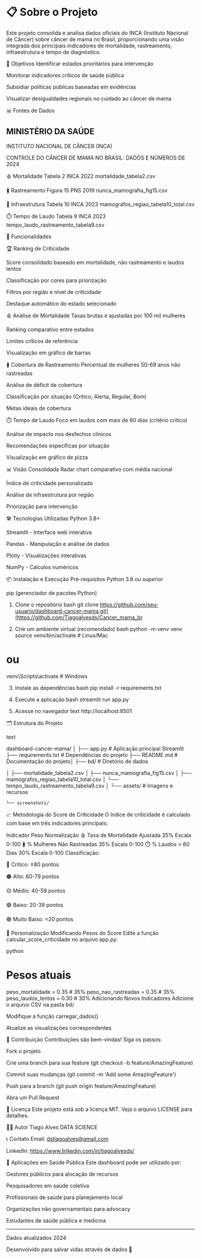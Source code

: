 # 📋 Sobre o Projeto
Este projeto consolida e analisa dados oficiais do INCA (Instituto Nacional de Câncer) sobre câncer de mama no Brasil, proporcionando uma visão integrada dos principais indicadores de mortalidade, rastreamento, infraestrutura e tempo de diagnóstico.

🎯 Objetivos
Identificar estados prioritários para intervenção

Monitorar indicadores críticos de saúde pública

Subsidiar políticas públicas baseadas em evidências

Visualizar desigualdades regionais no cuidado ao câncer de mama

📊 Fontes de Dados

## MINISTÉRIO DA SAÚDE
 INSTITUTO NACIONAL DE CÂNCER (INCA) 
 
 CONTROLE DO CÂNCER DE MAMA NO BRASIL: DADOS E NÚMEROS DE 2024

🩸 Mortalidade	Tabela 2 INCA	2022	mortalidade_tabela2.csv

🚺 Rastreamento	Figura 15 PNS	2019	nunca_mamografia_fig15.csv

🏥 Infraestrutura	Tabela 10 INCA	2023	mamografos_regiao_tabela10_total.csv

⏱️ Tempo de Laudo	Tabela 9 INCA	2023	tempo_laudo_rastreamento_tabela9.csv

🚀 Funcionalidades

🏆 Ranking de Criticidade

Score consolidado baseado em mortalidade, não rastreamento e laudos lentos

Classificação por cores para priorização

Filtros por região e nível de criticidade

Destaque automático do estado selecionado

🩸 Análise de Mortalidade
Taxas brutas e ajustadas por 100 mil mulheres

Ranking comparativo entre estados

Limites críticos de referência

Visualização em gráfico de barras

🚺 Cobertura de Rastreamento
Percentual de mulheres 50-69 anos não rastreadas

Análise de déficit de cobertura

Classificação por situação (Crítico, Alerta, Regular, Bom)

Metas ideais de cobertura

⏱️ Tempo de Laudo
Foco em laudos com mais de 60 dias (critério crítico)

Análise de impacto nos desfechos clínicos

Recomendações específicas por situação

Visualização em gráfico de pizza

📊 Visão Consolidada
Radar chart comparativo com média nacional

Índice de criticidade personalizado

Análise de infraestrutura por região

Priorização para intervenção

🛠️ Tecnologias Utilizadas
Python 3.8+

Streamlit - Interface web interativa

Pandas - Manipulação e análise de dados

Plotly - Visualizações interativas

NumPy - Cálculos numéricos

📦 Instalação e Execução
Pré-requisitos
Python 3.8 ou superior

pip (gerenciador de pacotes Python)

1. Clone o repositório
bash
git clone https://github.com/seu-usuario/dashboard-cancer-mama.git](https://github.com/Tiagoalvesds/Cancer_mama_br


2. Crie um ambiente virtual (recomendado)
bash
python -m venv venv
source venv/bin/activate  # Linux/Mac
# ou
venv\Scripts\activate  # Windows

3. Instale as dependências
bash
pip install -r requirements.txt

4. Execute a aplicação
bash
streamlit run app.py

5. Acesse no navegador
text
http://localhost:8501

🗂️ Estrutura do Projeto

text

dashboard-cancer-mama/
│
├── app.py # Aplicação principal Streamlit
├── requirements.txt                # Dependências do projeto
├── README.md                       # Documentação do projeto│
├── bd/                             # Diretório de dados

│   ├── mortalidade_tabela2.csv
│   ├── nunca_mamografia_fig15.csv
│   ├── mamografos_regiao_tabela10_total.csv
│   └── tempo_laudo_rastreamento_tabela9.csv
│
└── assets/                         # Imagens e recursos

    └── screenshots/

    
📈 Metodologia do Score de Criticidade
O índice de criticidade é calculado com base em três indicadores principais:

Indicador	Peso	Normalização
🩸 Taxa de Mortalidade Ajustada	35%	Escala 0-100
🚺 % Mulheres Não Rastreadas	35%	Escala 0-100
⏱️ % Laudos > 60 Dias	30%	Escala 0-100
Classificação:

🔴 Crítico: ≥80 pontos

🟠 Alto: 60-79 pontos

🟡 Médio: 40-59 pontos

🟢 Baixo: 20-39 pontos

🟢 Muito Baixo: <20 pontos

🎨 Personalização
Modificando Pesos do Score
Edite a função calcular_score_criticidade no arquivo app.py:

python
# Pesos atuais
peso_mortalidade = 0.35      # 35%
peso_nao_rastreadas = 0.35   # 35%  
peso_laudos_lentos = 0.30    # 30%
Adicionando Novos Indicadores
Adicione o arquivo CSV na pasta bd/

Modifique a função carregar_dados()

Atualize as visualizações correspondentes

🤝 Contribuição
Contribuições são bem-vindas! Siga os passos:

Fork o projeto

Crie uma branch para sua feature (git checkout -b feature/AmazingFeature)

Commit suas mudanças (git commit -m 'Add some AmazingFeature')

Push para a branch (git push origin feature/AmazingFeature)

Abra um Pull Request

📝 Licença
Este projeto está sob a licença MIT. Veja o arquivo LICENSE para detalhes.

🙋‍♂️ Autor
Tiago Alves
DATA SCIENCE

📞 Contato
Email: dstiagoalves@gmail.com

LinkedIn: https://www.linkedin.com/in/tiagoalvesds/

🏥 Aplicações em Saúde Pública
Este dashboard pode ser utilizado por:

Gestores públicos para alocação de recursos

Pesquisadores em saúde coletiva

Profissionais de saúde para planejamento local

Organizações não governamentais para advocacy

Estudantes de saúde pública e medicina

--------------------------------------------
Dados atualizados 2024

Desenvolvido para salvar vidas através de dados 🩷




